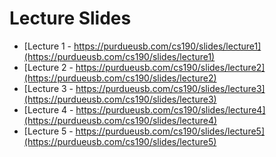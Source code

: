 Lecture Slides
==============
* [Lecture 1 - https://purdueusb.com/cs190/slides/lecture1](https://purdueusb.com/cs190/slides/lecture1)
* [Lecture 2 - https://purdueusb.com/cs190/slides/lecture2](https://purdueusb.com/cs190/slides/lecture2)
* [Lecture 3 - https://purdueusb.com/cs190/slides/lecture3](https://purdueusb.com/cs190/slides/lecture3)
* [Lecture 4 - https://purdueusb.com/cs190/slides/lecture4](https://purdueusb.com/cs190/slides/lecture4)
* [Lecture 5 - https://purdueusb.com/cs190/slides/lecture5](https://purdueusb.com/cs190/slides/lecture5)
